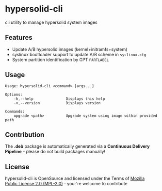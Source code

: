 hypersolid-cli
========================================

cli utility to manage hypersolid system images

## Features ##

* Update A/B hypersolid images (kernel+initramfs+system)
* syslinux bootloader support to update A/B scheme in `syslinux.cfg`
* System partition identification by GPT `PARTLABEL`

## Usage ##

```
Usage: hypersolid-cli <command> [args...]

Options:
    -h,--help               Displays this help
    -v,--version            Displays version

Commands:
    upgrade <path>          Upgrade system using image within provided path
```

## Contribution ##

The **.deb** package is automatically generated via a **Continuous Delivery Pipeline** - please do not build packages manually!

## License ##
hypersolid-cli is OpenSource and licensed under the Terms of [Mozilla Public License 2.0 (MPL-2.0)](http://opensource.org/licenses/MPL-2.0) - your're welcome to contribute